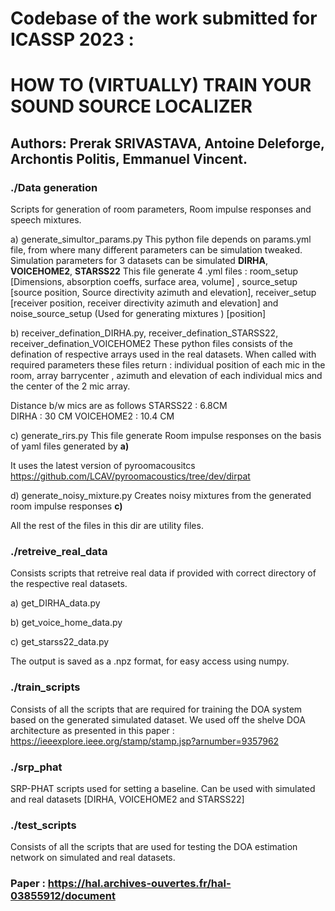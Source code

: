 # Codebase of the work submitted for ICASSP 2023 : 
# HOW TO (VIRTUALLY) TRAIN YOUR SOUND SOURCE LOCALIZER 
## Authors: Prerak SRIVASTAVA, Antoine Deleforge, Archontis Politis, Emmanuel Vincent.

### ./Data generation  

Scripts for generation of room parameters, Room impulse responses and speech mixtures.

a) generate_simultor_params.py 
This python file depends on params.yml file, from where many different parameters can be simulation tweaked.
Simulation parameters for 3 datasets can be simulated **DIRHA**, **VOICEHOME2**, **STARSS22**
This file generate 4 .yml files : room_setup [Dimensions, absorption coeffs, surface area, volume] , source_setup [source position, Source directivity azimuth and elevation], receiver_setup [receiver position, receiver directivity azimuth and elevation] and noise_source_setup (Used for generating mixtures ) [position]

b) receiver_defination_DIRHA.py, receiver_defination_STARSS22, receiver_defination_VOICEHOME2
These python files consists of the defination of respective arrays used in the real datasets.
When called with required parameters these files return : individual position of each mic in the room, array barrycenter , azimuth and elevation of each individual mics and the center of the 2 mic array.

Distance b/w mics are as follows 
STARSS22 : 6.8CM  
DIRHA : 30 CM
VOICEHOME2 : 10.4 CM 

c) generate_rirs.py
This file generate Room impulse responses on the basis of yaml files generated by **a)**

It uses the latest version of pyroomacousitcs  https://github.com/LCAV/pyroomacoustics/tree/dev/dirpat

d) generate_noisy_mixture.py
Creates noisy mixtures from the generated room impulse responses **c)**

All the rest of the files in this dir are utility files. 

### ./retreive_real_data 
Consists scripts that retreive real data if provided with correct directory of the respective real datasets.

a) get_DIRHA_data.py

b) get_voice_home_data.py

c) get_starss22_data.py

The output is saved as a .npz format, for easy access using numpy.

### ./train_scripts
Consists of all the scripts that are required for training the DOA system based on the generated simulated dataset. 
We used off the shelve DOA architecture as presented in this paper : https://ieeexplore.ieee.org/stamp/stamp.jsp?arnumber=9357962


### ./srp_phat 
SRP-PHAT scripts used for setting a baseline.
Can be used with simulated and real datasets [DIRHA, VOICEHOME2 and STARSS22]


### ./test_scripts 
Consists of all the scripts that are used for testing the DOA estimation network on simulated and real datasets.



### Paper :  https://hal.archives-ouvertes.fr/hal-03855912/document

